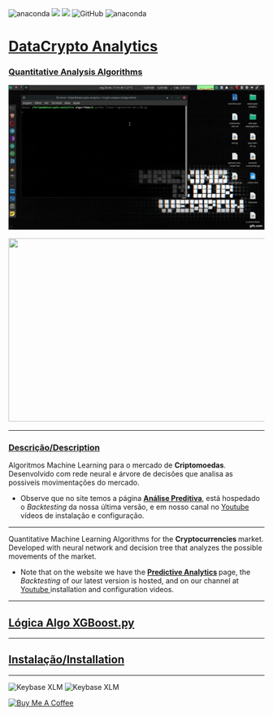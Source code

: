 
 <img alt="anaconda" src="https://anaconda.org/datacryptoanalytics/crypto-analysis-cli/badges/version.svg"> <a><img src="https://img.shields.io/badge/python-> 3.2-blue.svg"></a>     <img src="http://img.shields.io/liberapay/receives/datacryptoanalytics.svg?logo=liberapay">  <img alt="GitHub" src="https://img.shields.io/github/license/datacrypto-analytics/crypto-analysis-cli"> <img alt="anaconda" src="https://anaconda.org/datacryptoanalytics/crypto-analysis-cli/badges/latest_release_relative_date.svg">
 
 

 <h1> <a rel="datacryptoanalytics" href="https://datacryptoanalytics.github.io/">DataCrypto Analytics </a></h1>
 <h3> <a rel="datacryptoanalytics" href="https://datacryptoanalytics.github.io/"> Quantitative Analysis Algorithms </a></h3>


![](images/giff.gif)

<p align="center">
  <img width="640" height="360" src="https://datacryptoanalytics.com/images/results-graph.gif">
</p>



------ 
 <h3> <a rel="datacryptoanalytics" href="https://datacryptoanalytics.github.io/">Descrição/Description </a></h3>


Algoritmos Machine Learning para o mercado de <b>Criptomoedas</b>. Desenvolvido com rede neural e árvore de decisões que analisa as possiveís movimentações do mercado.

- Observe que no site temos a página <b> <a href = "https://datacryptoanalytics.com/analytics/predictive"> Análise Preditiva</a></b>, está hospedado o <i>Backtesting</i> da nossa última versão, e em nosso canal no  <a rel="Youtube" href="https://www.youtube.com/channel/UCxfGBCV9E04Uw4flJLjBCqg?view_as=subscriberl">Youtube</a> vídeos de instalação e configuração.

------
Quantitative Machine Learning Algorithms for the <b> Cryptocurrencies </b> market. Developed with neural network and decision tree that analyzes the possible movements of the market.

- Note that on the website we have the <b> <a href = "https://datacryptoanalytics.com/analytics/predictive"> Predictive Analytics</a> </b> page, the <i> Backtesting </i> of our latest version is hosted, and on our channel at <a rel = "Youtube" href = "https: //www.youtube.com/channel/UCxfGBCV9E04Uw4flJLjBCqg?view_as=subscriberl">Youtube </a> installation and configuration videos.

------

<h2><b> <a rel="datacryptoanalytics" href="https://github.com/datacrypto-analytics/crypto-analysis-cli/wiki/L%C3%B3gica">Lógica Algo XGBoost.py</a></b></h2>

-----

<h2><b> <a rel="datacryptoanalytics" href="https://github.com/datacrypto-analytics/crypto-analysis-cli/wiki/Instala%C3%A7%C3%A3o-Installation">Instalação/Installation</a></b></h2>

------


<img alt="Keybase XLM" src="https://img.shields.io/keybase/btc/fsoarez">
<img alt="Keybase XLM" src="https://img.shields.io/keybase/xlm/fsoarez">

<a href="https://www.buymeacoffee.com/datacryptoml" target="_blank"><img src="https://cdn.buymeacoffee.com/buttons/v2/default-yellow.png" alt="Buy Me A Coffee" style="height: 20px !important;width: 100px !important;" ></a>


